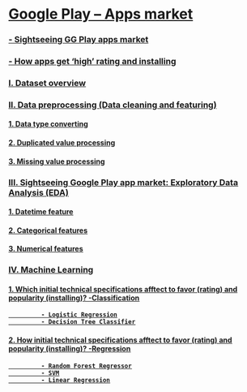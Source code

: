 # <b><u> Google Play – Apps market
### - Sightseeing GG Play apps market
### - How apps get ‘high’ rating and installing 


### I.   <b><u>Dataset overview
### II.  <b><u>Data preprocessing (Data cleaning and featuring)
####  1.  Data type converting
####  2.  Duplicated value processing
####  3.  Missing value processing
### III. <b><u>Sightseeing Google Play app market:</u> Exploratory Data Analysis (EDA)</b>
####  1.  Datetime feature
####  2.  Categorical features
####  3.  Numerical features
### IV.  <b><u>Machine Learning
####  1.  <b><u>Which initial technical specifications afftect to favor (rating) and popularity (installing)? </u>-Classification</b>
             - Logistic Regression
             - Decision Tree Classifier
####  2.  <b><u>How initial technical specifications afftect to favor (rating) and popularity (installing)? </u>-Regression</b>
             - Random Forest Regressor
             - SVM
             - Linear Regression

